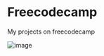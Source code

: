 # Freecodecamp
My projects on freecodecamp

![image](https://user-images.githubusercontent.com/101275024/164004257-0f39e118-ee9c-491e-b073-db4d1e2fb24a.png)
